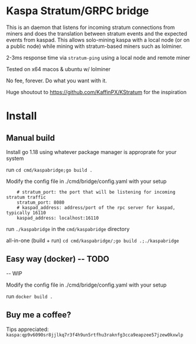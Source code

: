 # Kaspa Stratum/GRPC bridge
This is an daemon that listens for incoming stratum connections from miners and does the translation between stratum events and the expected events from kaspad. This allows solo-mining kaspa with a local node (or on a public node) while mining with stratum-based miners such as lolminer.

2-3ms response time via `stratum-ping` using a local node and remote miner

Tested on x64 macos & ubuntu w/ lolminer

No fee, forever. Do what you want with it. 

Huge shoutout to https://github.com/KaffinPX/KStratum for the inspiration

# Install

## Manual build
Install go 1.18 using whatever package manager is approprate for your system

run `cd cmd/kaspabridge;go build .`

Modify the config file in ./cmd/bridge/config.yaml with your setup
```
    # stratum_port: the port that will be listening for incoming stratum traffic
    stratum_port: 8080
    # kaspad_address: address/port of the rpc server for kaspad, typically 16110
    kaspad_address: localhost:16110
```


run `./kaspabridge` in the `cmd/kaspabridge` directory

all-in-one (build + run) `cd cmd/kaspabridge/;go build .;./kaspabridge`

## Easy way (docker) -- TODO
-- WIP

Modify the config file in ./cmd/bridge/config.yaml with your setup

run `docker build .`



## Buy me a coffee?
Tips appreciated: `kaspa:qp9v6090sr8jjlkq7r3f4h9un5rtfhu3raknfg3cca9eapzee57jzew0kxwlp`
